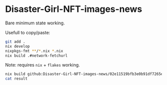 # Disaster-Girl-NFT-images-news


Bare minimum state working.

Usefull to copy/paste:
```bash
git add .
nix develop
nixpkgs-fmt **/*.nix *.nix
nix build .#network-fetchurl
```


Note: requires `nix` + `flakes` working.
```bash
nix build github:Disaster-Girl-NFT-images-news/02e11519bfb3e0b91df7265eea2452f01fafa18a#network-fetchurl
cat result
```
